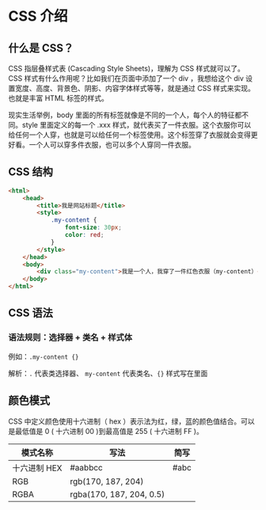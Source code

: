 <script setup>
import { loginRead } from '@/utils/login-read'

loginRead('c10001')
</script>

# <AppCode code="08" /> CSS 介绍

<ClientOnly><AppRead code="c10001" /></ClientOnly>

## 什么是 CSS？

CSS 指层叠样式表 (Cascading Style Sheets)，理解为 CSS 样式就可以了。CSS 样式有什么作用呢？比如我们在页面中添加了一个 div ，我想给这个 div 设置宽度、高度、背景色、阴影、内容字体样式等等，就是通过 CSS 样式来实现。也就是丰富 HTML 标签的样式。

现实生活举例，body 里面的所有标签就像是不同的一个人，每个人的特征都不同。style 里面定义的每一个 .xxx 样式，就代表买了一件衣服。这个衣服你可以给任何一个人穿，也就是可以给任何一个标签使用。这个标签穿了衣服就会变得更好看。一个人可以穿多件衣服，也可以多个人穿同一件衣服。

## CSS 结构

```html
<html>
    <head>
        <title>我是网站标题</title>
        <style>
            .my-content {
                font-size: 30px;
                color: red;
            }
        </style>
    </head>
    <body>
        <div class="my-content">我是一个人，我穿了一件红色衣服（my-content）</div>
    </body>
</html>
```

<AppPlayground href="https://codepen.io/noxussj/pen/qByyyEp" />

## CSS 语法

### 语法规则：选择器 + 类名 + 样式体

例如：`.my-content {}`

解析：`.` 代表类选择器、 `my-content` 代表类名、`{}` 样式写在里面

## 颜色模式

CSS 中定义颜色使用十六进制（ hex ）表示法为红，绿，蓝的颜色值结合。可以是最低值是 0 ( 十六进制 00 )到最高值是 255 ( 十六进制 FF )。

<table border="0" cellspacing="0" cellpadding="0" width="auto">
    <thead>
        <tr>
            <th>模式名称</th>
            <th>写法</th>
            <th>简写</th>
        </tr>
    </thead>
    <tbody>
        <tr>
            <td>十六进制 HEX</td>
            <td>#aabbcc</td>
            <td>#abc</td>
        </tr>
        <tr>
            <td>RGB</td>
            <td>rgb(170, 187, 204)</td>
            <td></td>
        </tr>
        <tr>
            <td>RGBA</td>
            <td>rgba(170, 187, 204, 0.5)</td>
            <td></td>
        </tr>
    </tbody>
</table>

<AppComment />
